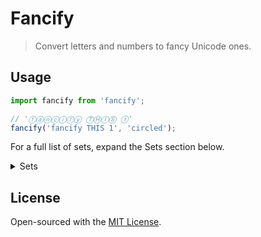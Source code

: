 # Fancify

> Convert letters and numbers to fancy Unicode ones.

## Usage

```typescript
import fancify from 'fancify';

// 'ⓕⓐⓝⓒⓘⓕⓨ ⓉⒽⒾⓈ ①'
fancify('fancify THIS 1', 'circled');
```

For a full list of sets, expand the Sets section below.

<details>
<summary>Sets</summary>

Only alphanumerical characters will be converted (`[a-zA-Z0-9]`).

Note: some sets don't have particular variants because they're not in Unicode. The variants that are available for each set are noted in the table below.

| Name | Variants | Input | Output |
|------|----------|-------|--------|
| `circled` | `[a-zA-Z0-9]` | Circled 123 | Ⓒⓘⓡⓒⓛⓔⓓ ①②③ |
| `negative circled` | `[A-Z0-9]` | Negative Circled 123 | 🅝egative 🅒ircled ❶❷❸ |
| `fullwidth` | `[a-zA-Z0-9]` | Full Width 123 | Ｆｕｌｌ Ｗｉｄｔｈ １２３ |
| `math bold` | `[a-zA-Z0-9]` | Math Bold 123 | 𝐌𝐚𝐭𝐡 𝐁𝐨𝐥𝐝 𝟏𝟐𝟑 |
| `math bold fraktur` | `[a-zA-Z]` | Math Bold Fraktur 123 | 𝕸𝖆𝖙𝖍 𝕭𝖔𝖑𝖉 𝕱𝖗𝖆𝖐𝖙𝖚𝖗 123 |
| `math bold italic` | `[a-zA-Z]` | Math Bold Italic 123 | 𝑴𝒂𝒕𝒉 𝑩𝒐𝒍𝒅 𝑰𝒕𝒂𝒍𝒊𝒄 123 |
| `math bold script` | `[a-zA-Z]` | Math Bold Script 123 | 𝓜𝓪𝓽𝓱 𝓑𝓸𝓵𝓭 𝓢𝓬𝓻𝓲𝓹𝓽 123 |
| `math double struck` | `[a-z0-9]` | Math Double Struck 123 | M𝕒𝕥𝕙 D𝕠𝕦𝕓𝕝𝕖 S𝕥𝕣𝕦𝕔𝕜 𝟙𝟚𝟛 |
| `math mono` | `[a-zA-Z0-9]` | Math Mono 123 | 𝙼𝚊𝚝𝚑 𝙼𝚘𝚗𝚘 𝟷𝟸𝟹 |
| `math sans` | `[a-zA-Z0-9]` | Math Sans 123 | 𝖬𝖺𝗍𝗁 𝖲𝖺𝗇𝗌 𝟣𝟤𝟥 |
| `math sans bold` | `[a-zA-Z0-9]` | Math Sans Bold 123 | 𝗠𝗮𝘁𝗵 𝗦𝗮𝗻𝘀 𝗕𝗼𝗹𝗱 𝟭𝟮𝟯 |
| `math sans italic` | `[a-zA-Z]` | Math Sans Italic 123 | 𝘔𝘢𝘵𝘩 𝘚𝘢𝘯𝘴 𝘐𝘵𝘢𝘭𝘪𝘤 123 |
| `math sans bold italic` | `[a-zA-Z]` | Math Sans Bold Italic 123 | 𝙈𝙖𝙩𝙝 𝙎𝙖𝙣𝙨 𝘽𝙤𝙡𝙙 𝙄𝙩𝙖𝙡𝙞𝙘 123 |
| `parenthesized` | `[a-zA-Z]` | Parenthesized 123 | 🄟⒜⒭⒠⒩⒯⒣⒠⒮⒤⒵⒠⒟ 123 |
| `regional indicator` | `[A-Z]` | Regional Indicator 123 | 🇷egional 🇮ndicator 123 |
| `squared` | `[A-Z]` | Squared 123 | 🅂quared 123 |
| `negative squared` | `[A-Z]` | Negative Squared 123 | 🅽egative 🆂quared 123 |
</details>

## License

Open-sourced with the [MIT License](LICENSE).
